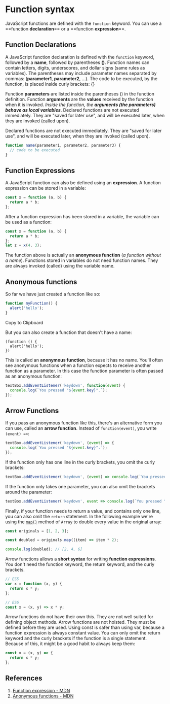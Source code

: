 # Function syntax

JavaScript functions are defined with the `function` keyword. You can use a ==function **declaration**== or a ==function **expression**==.

## Function Declarations

A JavaScript function declaration is defined with the `function` keyword, followed by a **name**, followed by parentheses **()**. Function names can contain letters, digits, underscores, and dollar signs (same rules as variables). The parentheses may include parameter names separated by commas: (**parameter1**, **parameter2**, ...). The code to be executed, by the function, is placed inside curly brackets: {}

Function **parameters** are listed inside the parentheses () in the function definition. Function **arguments** are the **values** received by the function when it is invoked. _Inside the function, the **arguments (the parameters) behave as local variables**_. Declared functions are not executed immediately. They are "saved for later use", and will be executed later, when they are invoked (called upon).

Declared functions are not executed immediately. They are "saved for later use", and will be executed later, when they are invoked (called upon).

```js
function name(parameter1, parameter2, parameter3) {
  // code to be executed
}
```

## Function Expressions

A JavaScript function can also be defined using an **expression**. A function expression can be stored in a variable:

```js
const x = function (a, b) {
  return a * b;
};
```

After a function expression has been stored in a variable, the variable can be used as a function:

```js
const x = function (a, b) {
  return a * b;
};
let z = x(4, 3);
```

The function above is actually an **anonymous function** (_a function without a name_). Functions stored in variables do not need function names. They are always invoked (called) using the variable name.

## Anonymous functions

So far we have just created a function like so:

```js
function myFunction() {
  alert('hello');
}
```

Copy to Clipboard

But you can also create a function that doesn't have a name:

```JS
(function () {
  alert('hello');
})
```

This is called an **anonymous function**, because it has no name. You'll often see anonymous functions when a function expects to receive another function as a parameter. In this case the function parameter is often passed as an anonymous function:

```js
textBox.addEventListener('keydown', function(event) {
  console.log(`You pressed "${event.key}".`);
});
```

## Arrow Functions

If you pass an anonymous function like this, there's an alternative form you can use, called an **arrow function**. Instead of `function(event)`, you write `(event) =>`:

```js
textBox.addEventListener('keydown', (event) => {
  console.log(`You pressed "${event.key}".`);
});
```

If the function only has one line in the curly brackets, you omit the curly brackets:

```js
textBox.addEventListener('keydown', (event) => console.log(`You pressed "${event.key}".`));
```

If the function only takes one parameter, you can also omit the brackets around the parameter:

```js
textBox.addEventListener('keydown', event => console.log(`You pressed "${event.key}".`));
```

Finally, if your function needs to return a value, and contains only one line, you can also omit the `return` statement. In the following example we're using the [`map()`](https://developer.mozilla.org/en-US/docs/Web/JavaScript/Reference/Global_Objects/Array/map) method of `Array` to double every value in the original array:

```js
const originals = [1, 2, 3];

const doubled = originals.map((item) => item * 2);

console.log(doubled); // [2, 4, 6]
```

Arrow functions allows a **short syntax** for writing **function expressions**. You don't need the function keyword, the return keyword, and the curly brackets.

```js
// ES5
var x = function (x, y) {
  return x * y;
};

// ES6
const x = (x, y) => x * y;
```

Arrow functions do not have their own this. They are not well suited for defining object methods. Arrow functions are not hoisted. They must be defined before they are used. Using const is safer than using var, because a function expression is always constant value. You can only omit the return keyword and the curly brackets if the function is a single statement. Because of this, it might be a good habit to always keep them:

```js
const x = (x, y) => {
  return x * y;
};
```

## 

## References

1. [Function expression - MDN](https://developer.mozilla.org/en-US/docs/Web/JavaScript/Reference/Operators/function)
2. [Anonymous functions - MDN](https://developer.mozilla.org/en-US/docs/Learn/JavaScript/Building_blocks/Functions#anonymous_functions_and_arrow_functions)
